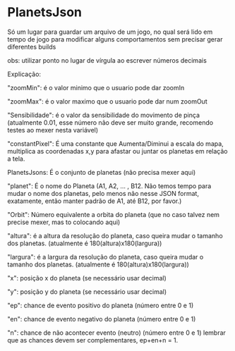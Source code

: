 # PlanetsJson
Só um lugar para guardar um arquivo de um jogo, no qual será lido em tempo de jogo para modificar
alguns comportamentos sem precisar gerar diferentes builds

obs: utilizar ponto no lugar de vírgula ao escrever números decimais

Explicação:

"zoomMin": é o valor minimo que o usuario pode dar zoomIn

"zoomMax": é o valor maximo que o usuario pode dar num zoomOut

"Sensibilidade": é o valor da sensibilidade do movimento de pinça (atualmente 0.01, esse número não deve ser muito grande, recomendo testes ao mexer nesta variável)

"constantPixel": É uma constante que Aumenta/Diminui a escala do mapa, multiplica as coordenadas x,y para afastar ou juntar os planetas em relação a tela.

PlanetsJsons: É o conjunto de planetas (não precisa mexer aqui)

"planet": É o nome do Planeta (A1, A2, ... , B12. Não temos tempo para mudar o nome dos planetas, pelo menos não nesse JSON format, exatamente, então manter padrão de A1, até B12, por favor.)

"Orbit": Número equivalente a orbita do planeta (que no caso talvez nem precise mexer, mas to colocando aqui)

"altura": é a altura da resolução do planeta, caso queira mudar o tamanho dos planetas. (atualmente é 180(altura)x180(largura))

"largura": é a largura da resolução do planeta, caso queira mudar o tamanho dos planetas. (atualmente é 180(altura)x180(largura))

"x": posição x do planeta (se necessário usar decimal)

"y": posição y do planeta (se necessário usar decimal)

"ep": chance de evento positivo do planeta (número entre 0 e 1)

"en": chance de evento negativo do planeta (número entre 0 e 1)

"n": chance de não acontecer evento (neutro) (número entre 0 e 1)
lembrar que as chances devem ser complementares, ep+en+n = 1.
